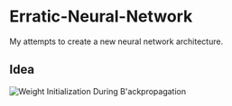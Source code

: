 # Erratic-Neural-Network
My attempts to create a new neural network architecture.

## Idea
![Weight Initialization During B'ackpropagation](https://user-images.githubusercontent.com/62809012/119412495-ff1d1600-bcb9-11eb-8a1a-0b379c2491d2.jpg)
